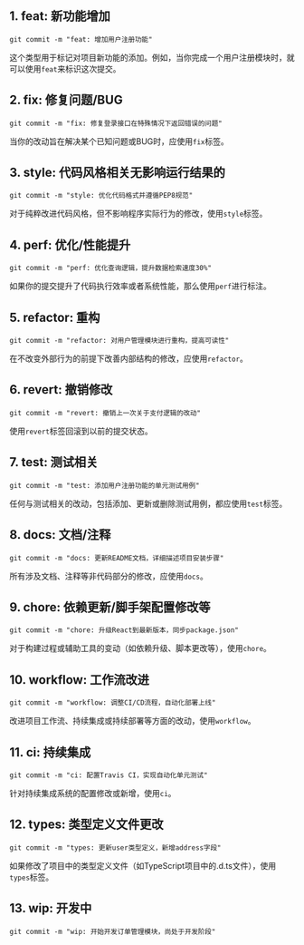## 1. feat: 新功能增加

```
git commit -m "feat: 增加用户注册功能"
```

这个类型用于标记对项目新功能的添加。例如，当你完成一个用户注册模块时，就可以使用`feat`来标识这次提交。

## 2. fix: 修复问题/BUG

```
git commit -m "fix: 修复登录接口在特殊情况下返回错误的问题"
```

当你的改动旨在解决某个已知问题或BUG时，应使用`fix`标签。

## 3. style: 代码风格相关无影响运行结果的

```
git commit -m "style: 优化代码格式并遵循PEP8规范"
```

对于纯粹改进代码风格，但不影响程序实际行为的修改，使用`style`标签。

## 4. perf: 优化/性能提升

```
git commit -m "perf: 优化查询逻辑，提升数据检索速度30%"
```

如果你的提交提升了代码执行效率或者系统性能，那么使用`perf`进行标注。

## 5. refactor: 重构

```
git commit -m "refactor: 对用户管理模块进行重构，提高可读性"
```

在不改变外部行为的前提下改善内部结构的修改，应使用`refactor`。

## 6. revert: 撤销修改

```
git commit -m "revert: 撤销上一次关于支付逻辑的改动"
```

使用`revert`标签回滚到以前的提交状态。

## 7. test: 测试相关

```
git commit -m "test: 添加用户注册功能的单元测试用例"
```

任何与测试相关的改动，包括添加、更新或删除测试用例，都应使用`test`标签。

## 8. docs: 文档/注释

```
git commit -m "docs: 更新README文档，详细描述项目安装步骤"
```

所有涉及文档、注释等非代码部分的修改，应使用`docs`。

## 9. chore: 依赖更新/脚手架配置修改等

```
git commit -m "chore: 升级React到最新版本，同步package.json"
```

对于构建过程或辅助工具的变动（如依赖升级、脚本更改等），使用`chore`。

## 10. workflow: 工作流改进

```
git commit -m "workflow: 调整CI/CD流程，自动化部署上线"
```

改进项目工作流、持续集成或持续部署等方面的改动，使用`workflow`。

## 11. ci: 持续集成

```
git commit -m "ci: 配置Travis CI，实现自动化单元测试"
```

针对持续集成系统的配置修改或新增，使用`ci`。

## 12. types: 类型定义文件更改

```
git commit -m "types: 更新user类型定义，新增address字段"
```

如果修改了项目中的类型定义文件（如TypeScript项目中的.d.ts文件），使用`types`标签。

## 13. wip: 开发中

```
git commit -m "wip: 开始开发订单管理模块，尚处于开发阶段"
```